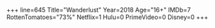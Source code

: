 +++
line=645
Title="Wanderlust"
Year=2018
Age="16+"
IMDb=7
RottenTomatoes="73%"
Netflix=1
Hulu=0
PrimeVideo=0
Disney=0
+++


